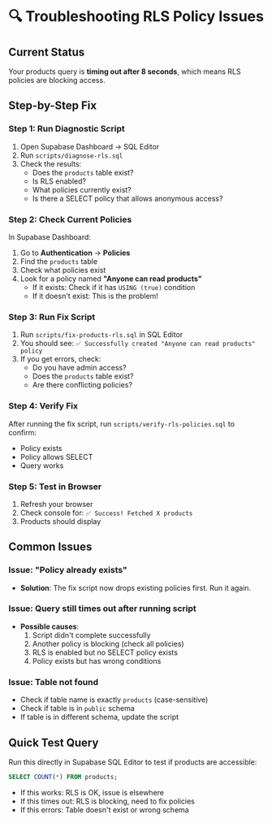 # 🔍 Troubleshooting RLS Policy Issues

## Current Status
Your products query is **timing out after 8 seconds**, which means RLS policies are blocking access.

## Step-by-Step Fix

### Step 1: Run Diagnostic Script
1. Open Supabase Dashboard → SQL Editor
2. Run `scripts/diagnose-rls.sql` 
3. Check the results:
   - Does the `products` table exist?
   - Is RLS enabled?
   - What policies currently exist?
   - Is there a SELECT policy that allows anonymous access?

### Step 2: Check Current Policies
In Supabase Dashboard:
1. Go to **Authentication** → **Policies**
2. Find the `products` table
3. Check what policies exist
4. Look for a policy named **"Anyone can read products"**
   - If it exists: Check if it has `USING (true)` condition
   - If it doesn't exist: This is the problem!

### Step 3: Run Fix Script
1. Run `scripts/fix-products-rls.sql` in SQL Editor
2. You should see: `✅ Successfully created "Anyone can read products" policy`
3. If you get errors, check:
   - Do you have admin access?
   - Does the `products` table exist?
   - Are there conflicting policies?

### Step 4: Verify Fix
After running the fix script, run `scripts/verify-rls-policies.sql` to confirm:
- Policy exists
- Policy allows SELECT
- Query works

### Step 5: Test in Browser
1. Refresh your browser
2. Check console for: `✅ Success! Fetched X products`
3. Products should display

## Common Issues

### Issue: "Policy already exists"
- **Solution**: The fix script now drops existing policies first. Run it again.

### Issue: Query still times out after running script
- **Possible causes**:
  1. Script didn't complete successfully
  2. Another policy is blocking (check all policies)
  3. RLS is enabled but no SELECT policy exists
  4. Policy exists but has wrong conditions

### Issue: Table not found
- Check if table name is exactly `products` (case-sensitive)
- Check if table is in `public` schema
- If table is in different schema, update the script

## Quick Test Query
Run this directly in Supabase SQL Editor to test if products are accessible:
```sql
SELECT COUNT(*) FROM products;
```
- If this works: RLS is OK, issue is elsewhere
- If this times out: RLS is blocking, need to fix policies
- If this errors: Table doesn't exist or wrong schema

